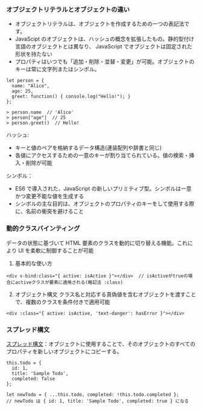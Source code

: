 ### オブジェクトリテラルとオブジェクトの違い

- オブジェクトリテラルは、オブジェクトを作成するための一つの表記法です。
- JavaScipt のオブジェクトは、ハッシュの概念を拡張したもの。静的型付け言語のオブジェクトとは異なり、 JavaScript でオブジェクトは固定された形状を持たない
- プロパティはいつでも「追加・削除・並替・変更」が可能。オブジェクトのキーは常に文字列またはシンボル。

```
let person = {
  name: "Alice",
  age: 25,
  greet: function() { console.log("Hello!"); }
};

> person.name  // 'Alice'
> person["age"]  // 25
> person.greet()  // Hello!
```

ハッシュ:

- キーと値のペアを格納するデータ構造(連装配列や辞書と同じ)
- 各値にアクセスするための一意のキーが割り当てられている。値の検索・挿入・削除が可能

シンボル：

- ES6 で導入された、JavaScript の新しいプリミティブ型。シンボルは一意かつ変更不能な値を生成する
- シンボルの主な目的は、オブジェクトのプロパティのキーをして使用する際に、名前の衝突を避けること

### 動的クラスバインティング

データの状態に基づいて HTML 要素のクラスを動的に切り替える機能。これにより UI を柔軟に制御することが可能

1. 基本的な使い方

```
<div v-bind:class="{ active: isActive }"></div>  // isActiveがtrueの場合にactiveクラスが要素に適用される(略記法 :class)
```

2. オブジェクト構文
   クラス名と対応する真偽値を含むオブジェクトを渡すことで、複数のクラスを条件付きで適用可能

```
<div :class="{ active: isActive, 'text-danger': hasError }"></div>
```

### スプレッド構文

[スプレッド構文](https://developer.mozilla.org/ja/docs/Web/JavaScript/Reference/Operators/Spread_syntax)：オブジェクトに使用することで、そのオブジェクトのすべてのプロパティを新しいオブジェクトにコピーする。

```
this.todo = {
  id: 1,
  title: 'Sample Todo',
  completed: false
};

let newTodo = { ...this.todo, completed: !this.todo.completed };
// newTodo は { id: 1, title: 'Sample Todo', completed: true } になる
```
